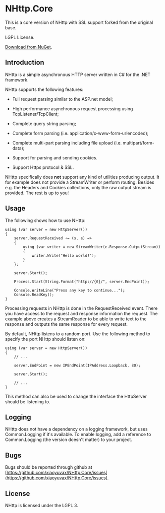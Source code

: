 # NHttp.Core
This is a core version of NHttp with SSL support forked from the original base.

LGPL License.

[Download from NuGet](http://nuget.org/packages/NHttp).

## Introduction

NHttp is a simple asynchronous HTTP server written in C# for the .NET framework.

NHttp supports the following features:

* Full request parsing similar to the ASP.net model;

* High performance asynchronous request processing using TcpListener/TcpClient;

* Complete query string parsing;

* Complete form parsing (i.e. application/x-www-form-urlencoded);

* Complete multi-part parsing including file upload (i.e. multipart/form-data);

* Support for parsing and sending cookies.

* Support Https protocol & SSL.


NHttp specifically does **not** support any kind of utilities producing output.
It for example does not provide a StreamWriter or perform routing. Besides e.g.
the Headers and Cookies collections, only the raw output stream is provided.
The rest is up to you!

## Usage

The following shows how to use NHttp:

    using (var server = new HttpServer())
    {
        server.RequestReceived += (s, e) =>
        {
            using (var writer = new StreamWriter(e.Response.OutputStream))
            {
                writer.Write("Hello world!");
            }
        };

        server.Start();

        Process.Start(String.Format("http://{0}/", server.EndPoint));

        Console.WriteLine("Press any key to continue...");
        Console.ReadKey();
    }

Processing requests in NHttp is done in the RequestReceived event. There you
have access to the request and response information the request. The example
above creates a StreamReader to be able to write text to the response and
outputs the same response for every request.

By default, NHttp listens to a random port. Use the following method to specify
the port NHttp should listen on:

    using (var server = new HttpServer())
    {
        // ...

        server.EndPoint = new IPEndPoint(IPAddress.Loopback, 80);

        server.Start();

        // ...
    }

This method can also be used to change the interface the HttpServer should be
listening to.

## Logging

NHttp does not have a dependency on a logging framework, but uses Common.Logging
if it's available. To enable logging, add a reference to Common.Logging (the
version doesn't matter) to your project.

## Bugs

Bugs should be reported through github at
[https://github.com/xiaoyuvax/NHttp.Core/issues](https://github.com/xiaoyuvax/NHttp.Core/issues).

## License

NHttp is licensed under the LGPL 3.
